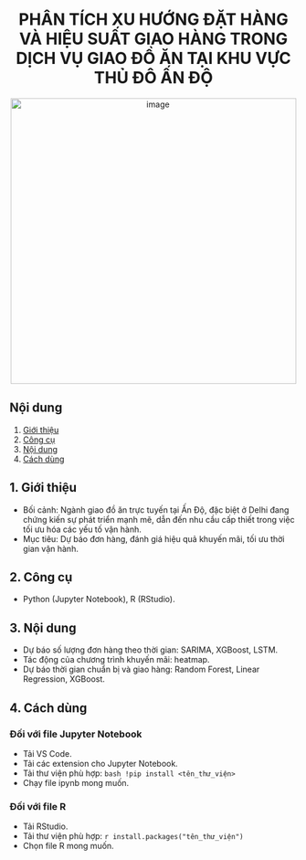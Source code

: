 <h1 align="center">
  PHÂN TÍCH XU HƯỚNG ĐẶT HÀNG VÀ HIỆU SUẤT GIAO HÀNG TRONG DỊCH VỤ GIAO ĐỒ ĂN TẠI KHU VỰC THỦ ĐÔ ẤN ĐỘ
</h1>


<p align="center">
  <img src="https://github.com/user-attachments/assets/15e82cb8-adee-4bc5-8e7f-c5d146d060bd" alt="image" width="500"/>
</p>


## Nội dung
1. [Giới thiệu](#1-Giới-thiệu)
2. [Công cụ](#2-Công-cụ)
3. [Nội dung](#3-Nội-dung)
4. [Cách dùng](#4-Cách-dùng)  

## 1. Giới thiệu
- Bối cảnh:  Ngành giao đồ ăn trực tuyến tại Ấn Độ, đặc biệt ở Delhi đang chứng kiến sự phát triển mạnh mẽ, dẫn đến nhu cầu cấp thiết trong việc tối ưu hóa các yếu tố vận hành.
- Mục tiêu: Dự báo đơn hàng, đánh giá hiệu quả khuyến mãi, tối ưu thời gian vận hành.  

## 2. Công cụ
- Python (Jupyter Notebook), R (RStudio).

## 3. Nội dung
- Dự báo số lượng đơn hàng theo thời gian: SARIMA, XGBoost, LSTM.  
- Tác động của chương trình khuyến mãi: heatmap.
- Dự báo thời gian chuẩn bị và giao hàng: Random Forest, Linear Regression, XGBoost.  

## 4. Cách dùng
### Đối với file Jupyter Notebook
- Tải VS Code.
- Tải các extension cho Jupyter Notebook.
- Tải thư viện phù hợp:
``bash
!pip install <tên_thư_viện>
``
- Chạy file ipynb mong muốn.
### Đối với file R
- Tải RStudio.
- Tải thư viện phù hợp:
``r
install.packages("tên_thư_viện")
``
- Chọn file R mong muốn.  
